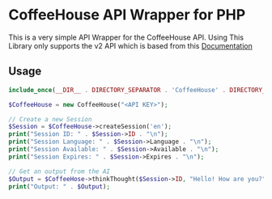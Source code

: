 # CoffeeHouse API Wrapper for PHP

This is a very simple API Wrapper for the CoffeeHouse API. Using
This Library only supports the v2 API which is based from
this [Documentation](https://gist.github.com/Netkas/d3617e5b5b66c7851c728d3c0073529a)

## Usage

```php
include_once(__DIR__ . DIRECTORY_SEPARATOR . 'CoffeeHouse' . DIRECTORY_SEPARATOR . 'CoffeeHouse.php');

$CoffeeHouse = new CoffeeHouse("<API KEY>");

// Create a new Session
$Session = $CoffeeHouse->createSession('en');
print("Session ID: " . $Session->ID . "\n");
print("Session Language: " . $Session->Language . "\n");
print("Session Available: " . $Session->Available . "\n");
print("Session Expires: " . $Session->Expires . "\n");

// Get an output from the AI
$Output = $CoffeeHose->thinkThought($Session->ID, "Hello! How are you?");
print("Output: " . $Output);
```